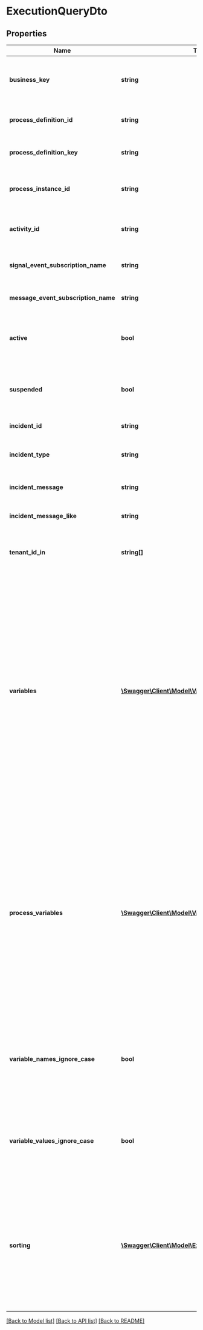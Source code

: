# ExecutionQueryDto

## Properties
Name | Type | Description | Notes
------------ | ------------- | ------------- | -------------
**business_key** | **string** | Filter by the business key of the process instances the executions belong to. | [optional] 
**process_definition_id** | **string** | Filter by the process definition the executions run on. | [optional] 
**process_definition_key** | **string** | Filter by the key of the process definition the executions run on. | [optional] 
**process_instance_id** | **string** | Filter by the id of the process instance the execution belongs to. | [optional] 
**activity_id** | **string** | Filter by the id of the activity the execution currently executes. | [optional] 
**signal_event_subscription_name** | **string** | Select only those executions that expect a signal of the given name. | [optional] 
**message_event_subscription_name** | **string** | Select only those executions that expect a message of the given name. | [optional] 
**active** | **bool** | Only include active executions. Value may only be &#x60;true&#x60;, as &#x60;false&#x60; is the default behavior. | [optional] 
**suspended** | **bool** | Only include suspended executions. Value may only be &#x60;true&#x60;, as &#x60;false&#x60; is the default behavior. | [optional] 
**incident_id** | **string** | Filter by the incident id. | [optional] 
**incident_type** | **string** | Filter by the incident type. See the [User Guide](/manual/develop/user-guide/process-engine/incidents/#incident-types) for a list of incident types. | [optional] 
**incident_message** | **string** | Filter by the incident message. Exact match. | [optional] 
**incident_message_like** | **string** | Filter by the incident message that the parameter is a substring of. | [optional] 
**tenant_id_in** | **string[]** | Filter by a  list of tenant ids. An execution must have one of the given tenant ids. | [optional] 
**variables** | [**\Swagger\Client\Model\VariableQueryParameterDto[]**](VariableQueryParameterDto.md) | An array to only include executions that have variables with certain values.  The array consists of objects with the three properties &#x60;name&#x60;, &#x60;operator&#x60; and &#x60;value&#x60;. &#x60;name (String)&#x60; is the variable name, &#x60;operator (String)&#x60; is the comparison operator to be used and &#x60;value&#x60; the variable value. &#x60;value&#x60; may be &#x60;String&#x60;, &#x60;Number&#x60; or &#x60;Boolean&#x60;.  Valid operator values are: &#x60;eq&#x60; - equal to; &#x60;neq&#x60; - not equal to; &#x60;gt&#x60; - greater than; &#x60;gteq&#x60; - greater than or equal to; &#x60;lt&#x60; - lower than; &#x60;lteq&#x60; - lower than or equal to; &#x60;like&#x60;. | [optional] 
**process_variables** | [**\Swagger\Client\Model\VariableQueryParameterDto[]**](VariableQueryParameterDto.md) | An array to only include executions that belong to a process instance with variables with certain values.  The array consists of objects with the three properties &#x60;name&#x60;, &#x60;operator&#x60; and &#x60;value&#x60;. &#x60;name (String)&#x60; is the variable name, &#x60;operator (String)&#x60; is the comparison operator to be used and &#x60;value&#x60; the variable value. &#x60;value&#x60; may be &#x60;String&#x60;, &#x60;Number&#x60; or &#x60;Boolean&#x60;.  Valid operator values are: &#x60;eq&#x60; - equal to; &#x60;neq&#x60; - not equal to. | [optional] 
**variable_names_ignore_case** | **bool** | Match all variable names provided in &#x60;variables&#x60; and &#x60;processVariables&#x60; case- insensitively. If set to &#x60;true&#x60; **variableName** and **variablename** are treated as equal. | [optional] 
**variable_values_ignore_case** | **bool** | Match all variable values provided in &#x60;variables&#x60; and &#x60;processVariables&#x60; case- insensitively. If set to &#x60;true&#x60; **variableValue** and **variablevalue** are treated as equal. | [optional] 
**sorting** | [**\Swagger\Client\Model\ExecutionQueryDtoSorting[]**](ExecutionQueryDtoSorting.md) | An array of criteria to sort the result by. Each element of the array is                        an object that specifies one ordering. The position in the array                        identifies the rank of an ordering, i.e., whether it is primary, secondary,                        etc. Has no effect for the &#x60;/count&#x60; endpoint | [optional] 

[[Back to Model list]](../../README.md#documentation-for-models) [[Back to API list]](../../README.md#documentation-for-api-endpoints) [[Back to README]](../../README.md)

